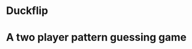 # Duckflip
<!doctype html>
<html>
  <head>
    <title> Mastermind </title>
  </head>
  
  <body>
    <h1> A two player pattern guessing game </h1>
  </body>
</html>

